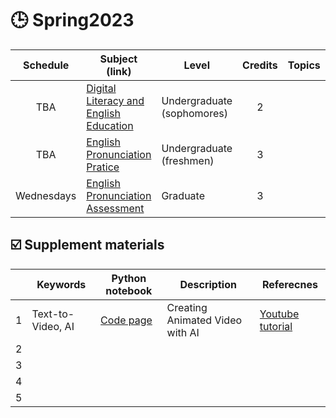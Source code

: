 # 🕒 Spring2023


|Schedule|Subject (link)|Level|Credits|Topics|Lecture|Practice|
|:---:|---|---|:---:|---|---|---|
| TBA  | [Digital Literacy and English Education](https://github.com/MK316/Spring2023/tree/main/DL) | Undergraduate (sophomores)  | 2   |   |   |   |
| TBA  | [English Pronunciation Pratice](https://github.com/MK316/Spring2023/tree/main/Engpro)  | Undergraduate (freshmen)   |3  |   |   |   |
| Wednesdays  | [English Pronunciation Assessment](https://github.com/MK316/Spring2023/tree/main/EPA) | Graduate   | 3   |   |   |   |

## ☑️ Supplement materials

|   |Keywords|Python notebook|Description|Referecnes|
|---|---|---|---|---|
| 1  | Text-to-Video, AI | [Code page](https://github.com/MK316/Class_Spring2022/blob/main/Animated_Video_with_AI.ipynb)  | Creating Animated Video with AI  | [Youtube tutorial](https://www.youtube.com/watch?v=YZHZrKgtNbA&t=866s)  |
|  2 |   |   |   |   |
| 3  |   |   |   |   |
| 4  |   |   |   |   |
| 5  |   |   |   |   |
